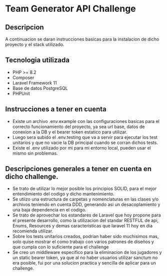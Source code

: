 # Team Generator API Challenge

## Descripcion
A continuacion se daran instrucciones basicas para la instalacion de dicho proyecto y el stack utilizado.

## Tecnologia utilizada

- PHP >= 8.2
- Composer
- Laravel Framework 11
- Base de datos PostgreSQL
- PHPUnit

## Instrucciones a tener en cuenta

- Existe un archivo .env.example con las configuraciones basicas para el correcto funcionamiento del proyecto, ya sea url base, datos de conexion a la DB y el bearer token estatico para utilizar.
- Luego sera subido el .env.testing que va a servir para ejecutar los test unitarios y que no vacie la DB principal cuando se corran dichos tests.
- Existe el .env utilizado por mi para mi entorno local, pueden usar el mismo sin problemas.


## Descripciones generales a tener en cuenta en dicho challenge.

- Se trato de utilizar lo mejor posible los principios SOLID, para el mejor entendimiento del codigo y dicho mantenimiento.
- Se utiizo una estructura de carpetas y nomenclaturas en las clases y/o archivos teniendo en cuenta DDD, generando asi un desacoplamiento y una baja dependencia en el codigo.
- Se trato de aprovechar los estandares de Laravel que hoy propone para el presente desarrollo, como la utilizacion del standar RESTFUL de api, Enums, Resources y demas caracteristicas que laravel 11 hoy en dia recomienda utilizar.
- Sobre los tests unitarios creados, podrian haber sido muchisimos mas, solo quise mostrar el como trabajo con varios patrones de diseños y que cumpla con lo suficiente para el challenge
- Se creo un middleware especifico para la eliminacion de los jugadores y un static bearer token, ya que al no haber usuarios utilizar sanctum no era posible, fui por una solucion practica y sencilla de aplicar para un challenge.

